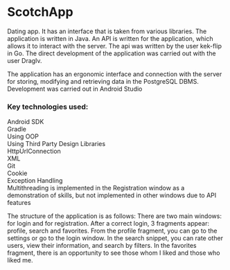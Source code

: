 # ScotchApp

Dating app. It has an interface that is taken from various libraries. The application is written in Java. An API is written for the application, which allows it to interact with the server. The api was written by the user kek-flip in Go. The direct development of the application was carried out with the user DragIv.

The application has an ergonomic interface and connection with the server for storing, modifying and retrieving data in the PostgreSQL DBMS. Development was carried out in Android Studio

<H3> Key technologies used: </H3>
Android SDK  <br/>
Gradle  <br/>
Using OOP  <br/>
Using Third Party Design Libraries  <br/>
HttpUrlConnection  <br/>
XML  <br/>
Git  <br/>
Cookie  <br/>
Exception Handling  <br/>
Multithreading is implemented in the Registration window as a demonstration of skills, but not implemented in other windows due to API features  <br/>

The structure of the application is as follows: There are two main windows: for login and for registration. After a correct login, 3 fragments appear: profile, search and favorites.
From the profile fragment, you can go to the settings or go to the login window.
In the search snippet, you can rate other users, view their information, and search by filters.
In the favorites fragment, there is an opportunity to see those whom I liked and those who liked me.
